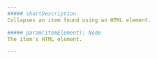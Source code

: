 ```yaml
---
##### shortDescription
Collapses an item found using an HTML element.

##### param(itemElement): Node
The item's HTML element.

---
```

